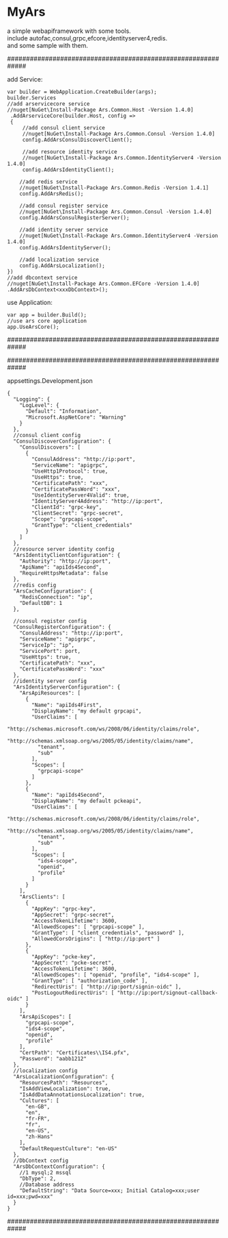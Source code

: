 # MyArs
a simple webapiframework with some tools.\
include autofac,consul,grpc,efcore,identityserver4,redis.\
and some sample with them.

############################################################# 

add Service:

    var builder = WebApplication.CreateBuilder(args);
    builder.Services
    //add arservicecore service
    //nuget[NuGet\Install-Package Ars.Common.Host -Version 1.4.0]
     .AddArserviceCore(builder.Host, config =>
     {
         //add consul client service
         //nuget[NuGet\Install-Package Ars.Common.Consul -Version 1.4.0]
         config.AddArsConsulDiscoverClient();

         //add resource identity service
         //nuget[NuGet\Install-Package Ars.Common.IdentityServer4 -Version 1.4.0]
         config.AddArsIdentityClient();

        //add redis service
        //nuget[NuGet\Install-Package Ars.Common.Redis -Version 1.4.1]
        config.AddArsRedis();

        //add consul register service
        //nuget[NuGet\Install-Package Ars.Common.Consul -Version 1.4.0]
        config.AddArsConsulRegisterServer();

        //add identity server service
        //nuget[NuGet\Install-Package Ars.Common.IdentityServer4 -Version 1.4.0]
        config.AddArsIdentityServer();

        //add localization service
        config.AddArsLocalization();
    })
    //add dbcontext service
    //nuget[NuGet\Install-Package Ars.Common.EFCore -Version 1.4.0]
    .AddArsDbContext<xxxDbContext>();

use Application:

    var app = builder.Build();
    //use ars core application
    app.UseArsCore();
#############################################################

#############################################################

appsettings.Development.json

	{
	  "Logging": {
		"LogLevel": {
		  "Default": "Information",
		  "Microsoft.AspNetCore": "Warning"
		}
	  },
	  //consul client config
	  "ConsulDiscoverConfiguration": {
		"ConsulDiscovers": [
		  {
			"ConsulAddress": "http://ip:port",
			"ServiceName": "apigrpc",
			"UseHttp1Protocol": true,
			"UseHttps": true,
			"CertificatePath": "xxx",
			"CertificatePassWord": "xxx",
			"UseIdentityServer4Valid": true,
			"IdentityServer4Address": "http://ip:port",
			"ClientId": "grpc-key",
			"ClientSecret": "grpc-secret",
			"Scope": "grpcapi-scope",
			"GrantType": "client_credentials"
		  }
		]
	  },
	  //resource server identity config
	  "ArsIdentityClientConfiguration": {
		"Authority": "http://ip:port",
		"ApiName": "apiIds4Second", 
		"RequireHttpsMetadata": false
	  },
	  //redis config
	  "ArsCacheConfiguration": {
		"RedisConnection": "ip",
		"DefaultDB": 1
	  },

	  //consul register config
	  "ConsulRegisterConfiguration": {
		"ConsulAddress": "http://ip:port",
		"ServiceName": "apigrpc",
		"ServiceIp": "ip",
		"ServicePort": port,
		"UseHttps": true,
        "CertificatePath": "xxx",
        "CertificatePassWord": "xxx"
	  },
	  //identity server config
	  "ArsIdentityServerConfiguration": {
		"ArsApiResources": [
		  {
			"Name": "apiIds4First",
			"DisplayName": "my default grpcapi",
			"UserClaims": [
			  "http://schemas.microsoft.com/ws/2008/06/identity/claims/role",
			  "http://schemas.xmlsoap.org/ws/2005/05/identity/claims/name",
			  "tenant",
			  "sub"
			],
			"Scopes": [
			  "grpcapi-scope"
			]
		  },
		  {
			"Name": "apiIds4Second",
			"DisplayName": "my default pckeapi",
			"UserClaims": [
			  "http://schemas.microsoft.com/ws/2008/06/identity/claims/role",
			  "http://schemas.xmlsoap.org/ws/2005/05/identity/claims/name",
			  "tenant",
			  "sub"
			],
			"Scopes": [
			  "ids4-scope",
			  "openid",
			  "profile"
			]
		  }
		],
		"ArsClients": [
		  {
			"AppKey": "grpc-key",
			"AppSecret": "grpc-secret",
			"AccessTokenLifetime": 3600,
			"AllowedScopes": [ "grpcapi-scope" ],
			"GrantType": [ "client_credentials", "password" ],
			"AllowedCorsOrigins": [ "http://ip:port" ]
		  },
		  {
			"AppKey": "pcke-key",
			"AppSecret": "pcke-secret",
			"AccessTokenLifetime": 3600,
			"AllowedScopes": [ "openid", "profile", "ids4-scope" ],
			"GrantType": [ "authorization_code" ],
			"RedirectUris": [ "http://ip:port/signin-oidc" ],
			"PostLogoutRedirectUris": [ "http://ip:port/signout-callback-oidc" ]
		  }
		],
		"ArsApiScopes": [
		  "grpcapi-scope",
		  "ids4-scope",
		  "openid",
		  "profile"
		],
		"CertPath": "Certificates\\IS4.pfx",
		"Password": "aabb1212"
	  },
	  //localization config
	  "ArsLocalizationConfiguration": {
		"ResourcesPath": "Resources",
		"IsAddViewLocalization": true,
		"IsAddDataAnnotationsLocalization": true,
		"Cultures": [
		  "en-GB",
		  "en",
		  "fr-FR",
		  "fr",
		  "en-US",
		  "zh-Hans"
		],
		"DefaultRequestCulture": "en-US"
	  },
	  //DbContext config
	  "ArsDbContextConfiguration": {
		//1 mysql;2 mssql
		"DbType": 2,
		//Database address
		"DefaultString": "Data Source=xxx; Initial Catalog=xxx;user id=xxx;pwd=xxx"
	  }
	}
#############################################################

